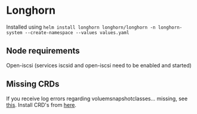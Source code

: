 # Longhorn

Installed using `helm install longhorn longhorn/longhorn -n longhorn-system --create-namespace --values values.yaml`

## Node requirements

Open-iscsi (services iscsid and open-iscsi need to be enabled and started)

## Missing CRDs

If you receive log errors regarding voluemsnapshotclasses... missing, see [this](https://longhorn.io/docs/archives/1.1.1/snapshots-and-backups/csi-snapshot-support/enable-csi-snapshot-support/). Install CRD's from [here](https://github.com/kubernetes-csi/external-snapshotter).
